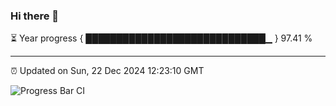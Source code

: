 ### Hi there 👋

⏳ Year progress { █████████████████████████████▁ } 97.41 %

---

⏰ Updated on Sun, 22 Dec 2024 12:23:10 GMT

![Progress Bar CI](https://github.com/liununu/liununu/workflows/Progress%20Bar%20CI/badge.svg)
